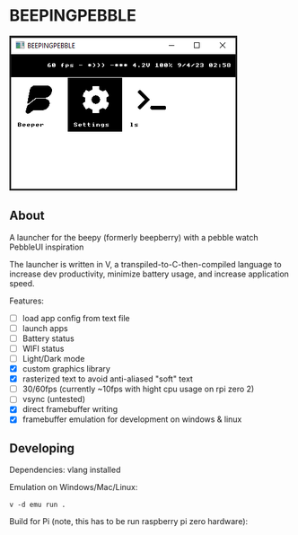 # BEEPINGPEBBLE

![Screenshot](doc/image.png)

## About

A launcher for the beepy (formerly beepberry) with a pebble watch PebbleUI inspiration

The launcher is written in V, a transpiled-to-C-then-compiled language to increase dev productivity, minimize battery usage, and increase application speed.

Features:

- [ ] load app config from text file
- [ ] launch apps
- [ ] Battery status
- [ ] WIFI status
- [ ] Light/Dark mode
- [x] custom graphics library
- [x] rasterized text to avoid anti-aliased "soft" text
- [ ] 30/60fps (currently ~10fps with hight cpu usage on rpi zero 2)
- [ ] vsync (untested)
- [x] direct framebuffer writing
- [x] framebuffer emulation for development on windows & linux

## Developing

Dependencies: vlang installed

Emulation on Windows/Mac/Linux:

```
v -d emu run .
```

Build for Pi (note, this has to be run raspberry pi zero hardware):

```

```
